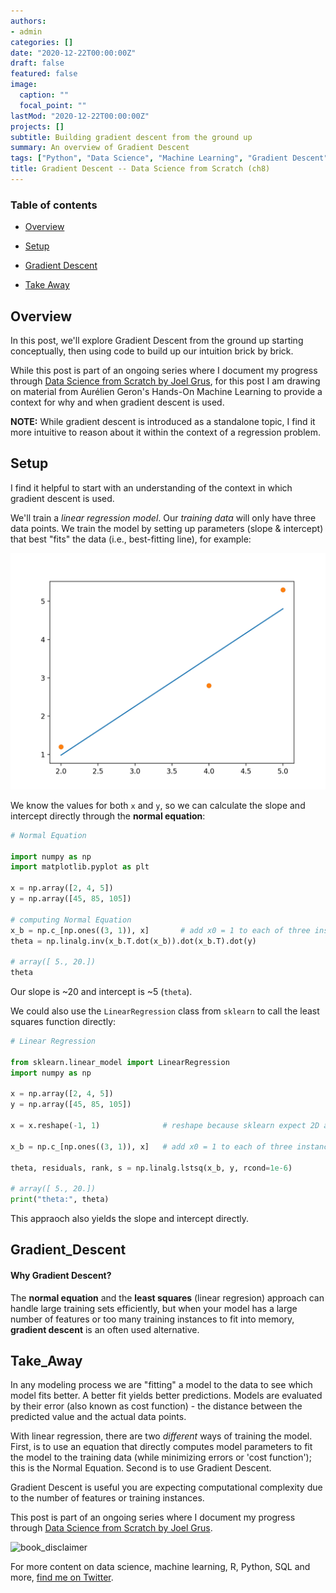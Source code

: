 ```yaml
---
authors:
- admin
categories: []
date: "2020-12-22T00:00:00Z"
draft: false
featured: false
image:
  caption: ""
  focal_point: ""
lastMod: "2020-12-22T00:00:00Z"
projects: []
subtitle: Building gradient descent from the ground up
summary: An overview of Gradient Descent
tags: ["Python", "Data Science", "Machine Learning", "Gradient Descent"]
title: Gradient Descent -- Data Science from Scratch (ch8)
---
```


### Table of contents

- [Overview](#overview)
- [Setup](#setup)
- [Gradient Descent](#gradient_descent)

- [Take Away](#take_away)



## Overview

In this post, we'll explore Gradient Descent from the ground up starting conceptually, then using code to build up our intuition brick by brick. 

While this post is part of an ongoing series where I document my progress through [Data Science from Scratch by Joel Grus](https://joelgrus.com/2019/05/13/data-science-from-scratch-second-edition/), for this post I am drawing on material from Aurélien Geron's Hands-On Machine Learning to provide a context for why and when gradient descent is used. 

**NOTE:** While gradient descent is introduced as a standalone topic, I find it more intuitive to reason about it within the context of a regression problem.

## Setup

I find it helpful to start with an understanding of the context in which gradient descent is used. 

We'll train a *linear regression model*. Our *training data* will only have three data points. We train the model by setting up parameters (slope & intercept) that best "fits" the data (i.e., best-fitting line), for example:

![best fit line2](./best_fit_line2.png)

We know the values for both `x` and `y`, so we can calculate the slope and intercept directly through the **normal equation**:

```python
# Normal Equation

import numpy as np
import matplotlib.pyplot as plt

x = np.array([2, 4, 5])
y = np.array([45, 85, 105])

# computing Normal Equation
x_b = np.c_[np.ones((3, 1)), x]       # add x0 = 1 to each of three instances
theta = np.linalg.inv(x_b.T.dot(x_b)).dot(x_b.T).dot(y)

# array([ 5., 20.])
theta
```
Our slope is ~20 and intercept is ~5 (`theta`).

We could also use the `LinearRegression` class from `sklearn` to call the least squares function directly:

```python
# Linear Regression

from sklearn.linear_model import LinearRegression
import numpy as np

x = np.array([2, 4, 5])
y = np.array([45, 85, 105])

x = x.reshape(-1, 1)              # reshape because sklearn expect 2D array

x_b = np.c_[np.ones((3, 1)), x]   # add x0 = 1 to each of three instances

theta, residuals, rank, s = np.linalg.lstsq(x_b, y, rcond=1e-6)

# array([ 5., 20.])
print("theta:", theta)
```

This appraoch also yields the slope and intercept directly.



## Gradient_Descent

#### Why Gradient Descent?

The **normal equation** and the **least squares** (linear regresion) approach can handle large training sets efficiently, but when your model has a large number of features or too many training instances to fit into memory, **gradient descent** is an often used alternative.




## Take_Away

In any modeling process we are "fitting" a model to the data to see which model fits better. A better fit yields better predictions. Models are evaluated by their error (also known as cost function) - the distance between the predicted value and the actual data points.

With linear regression, there are two *different* ways of training the model. First, is to use an equation that directly computes model parameters to fit the model to the training data (while minimizing errors or 'cost function'); this is the Normal Equation. Second is to use Gradient Descent. 

Gradient Descent is useful you are expecting computational complexity due to the number of features or training instances.










This post is part of an ongoing series where I document my progress through [Data Science from Scratch by Joel Grus](https://joelgrus.com/2019/05/13/data-science-from-scratch-second-edition/). 

![book_disclaimer](./book_disclaimer.png)



For more content on data science, machine learning, R, Python, SQL and more, [find me on Twitter](https://twitter.com/paulapivat).
